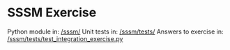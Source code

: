 # SSSM Exercise

Python module in: [/sssm/](/sssm/)
Unit tests in: [/sssm/tests/](/sssm/tests/)
Answers to exercise in: [/sssm/tests/test_integration_exercise.py](/sssm/tests/test_integration_exercise.py)
